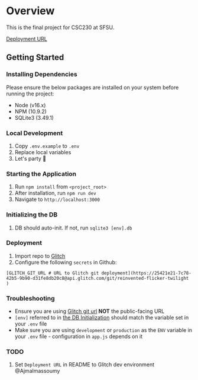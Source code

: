 # Overview
This is the final project for CSC230 at SFSU.

[Deployment URL](https://curved-alike-sphere.glitch.me/)

## Getting Started
### Installing Dependencies
Please ensure the below packages are installed on your
system before running the project:

* Node (v16.x)
* NPM (10.9.2)
* SQLite3 (3.49.1)

### Local Development
1. Copy `.env.example` to `.env`
2. Replace local variables
3. Let's party 🎉

### Starting the Application
1. Run `npm install` from `<project_root>`
2. After installation, run `npm run dev`
3. Navigate to `http://localhost:3000`

### Initializing the DB
1. DB should auto-init. If not, run `sqlite3 [env].db` 

### Deployment
1. Import repo to [Glitch](https://glitch.me/)
2. Configure the following `secrets` in Github:

```
[GLITCH_GIT_URL # URL to Glitch git deployment](https://25421e21-7c78-42b5-9b90-d31fe8db20c8@api.glitch.com/git/reinvented-flicker-twilight
)
```

### Troubleshooting
* Ensure you are using [Glitch git url](https://github.com/marketplace/actions/sync-a-repo-branch-to-a-glitch-project-repo#usage) **NOT** the public-facing URL
* `[env]` referred to in [the DB Initialization](https://github.com/Ajmalmassoumy/csc317-final-proj#initializing-the-db) should match the variable set in your `.env` file
* Make sure you are using `development` or `production` as the `ENV` variable in your `.env` file - configuration in `app.js` depends on it

### TODO
1. Set `Deployment URL` in README to Glitch dev environment @Ajmalmassoumy
